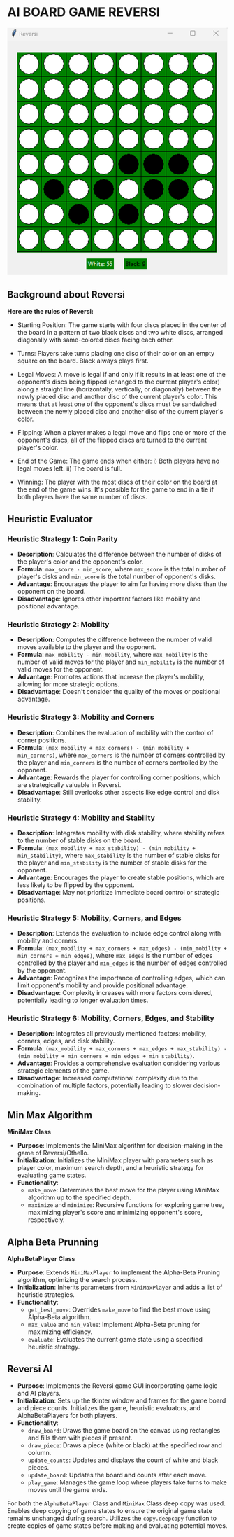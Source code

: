 # AI BOARD GAME REVERSI

![Alt text](image.png)


## Background about Reversi

**Here are the rules of Reversi:**

- Starting Position: The game starts with four discs placed in the center of the board in a pattern of two black discs and two white discs, arranged diagonally with same-colored discs facing each other.

- Turns: Players take turns placing one disc of their color on an empty square on the board. Black always plays first.

- Legal Moves: A move is legal if and only if it results in at least one of the opponent's discs being flipped (changed to the current player's color) along a straight line (horizontally, vertically, or diagonally) between the newly placed disc and another disc of the current player's color. This means that at least one of the opponent's discs must be sandwiched between the newly placed disc and another disc of the current player's color.

- Flipping: When a player makes a legal move and flips one or more of the opponent's discs, all of the flipped discs are turned to the current player's color.

- End of the Game: The game ends when either:
i) Both players have no legal moves left.
ii) The board is full.

- Winning: The player with the most discs of their color on the board at the end of the game wins. It's possible for the game to end in a tie if both players have the same number of discs.

## Heuristic Evaluator
### Heuristic Strategy 1: Coin Parity
- **Description**: Calculates the difference between the number of disks of the player's color and the opponent's color.
- **Formula**: `max_score - min_score`, where `max_score` is the total number of player's disks and `min_score` is the total number of opponent's disks.
- **Advantage**: Encourages the player to aim for having more disks than the opponent on the board.
- **Disadvantage**: Ignores other important factors like mobility and positional advantage.

### Heuristic Strategy 2: Mobility
- **Description**: Computes the difference between the number of valid moves available to the player and the opponent.
- **Formula**: `max_mobility - min_mobility`, where `max_mobility` is the number of valid moves for the player and `min_mobility` is the number of valid moves for the opponent.
- **Advantage**: Promotes actions that increase the player's mobility, allowing for more strategic options.
- **Disadvantage**: Doesn't consider the quality of the moves or positional advantage.

### Heuristic Strategy 3: Mobility and Corners
- **Description**: Combines the evaluation of mobility with the control of corner positions.
- **Formula**: `(max_mobility + max_corners) - (min_mobility + min_corners)`, where `max_corners` is the number of corners controlled by the player and `min_corners` is the number of corners controlled by the opponent.
- **Advantage**: Rewards the player for controlling corner positions, which are strategically valuable in Reversi.
- **Disadvantage**: Still overlooks other aspects like edge control and disk stability.

### Heuristic Strategy 4: Mobility and Stability
- **Description**: Integrates mobility with disk stability, where stability refers to the number of stable disks on the board.
- **Formula**: `(max_mobility + max_stability) - (min_mobility + min_stability)`, where `max_stability` is the number of stable disks for the player and `min_stability` is the number of stable disks for the opponent.
- **Advantage**: Encourages the player to create stable positions, which are less likely to be flipped by the opponent.
- **Disadvantage**: May not prioritize immediate board control or strategic positions.

### Heuristic Strategy 5: Mobility, Corners, and Edges
- **Description**: Extends the evaluation to include edge control along with mobility and corners.
- **Formula**: `(max_mobility + max_corners + max_edges) - (min_mobility + min_corners + min_edges)`, where `max_edges` is the number of edges controlled by the player and `min_edges` is the number of edges controlled by the opponent.
- **Advantage**: Recognizes the importance of controlling edges, which can limit opponent's mobility and provide positional advantage.
- **Disadvantage**: Complexity increases with more factors considered, potentially leading to longer evaluation times.

### Heuristic Strategy 6: Mobility, Corners, Edges, and Stability
- **Description**: Integrates all previously mentioned factors: mobility, corners, edges, and disk stability.
- **Formula**: `(max_mobility + max_corners + max_edges + max_stability) - (min_mobility + min_corners + min_edges + min_stability)`.
- **Advantage**: Provides a comprehensive evaluation considering various strategic elements of the game.
- **Disadvantage**: Increased computational complexity due to the combination of multiple factors, potentially leading to slower decision-making.


## Min Max Algorithm

**MiniMax Class**
- **Purpose**: Implements the MiniMax algorithm for decision-making in the game of Reversi/Othello.
- **Initialization**: Initializes the MiniMax player with parameters such as player color, maximum search depth, and a heuristic strategy for evaluating game states.
- **Functionality**:
  - `make_move`: Determines the best move for the player using MiniMax algorithm up to the specified depth.
  - `maximize` and `minimize`: Recursive functions for exploring game tree, maximizing player's score and minimizing opponent's score, respectively.

## Alpha Beta Prunning

**AlphaBetaPlayer Class**
- **Purpose**: Extends `MiniMaxPlayer` to implement the Alpha-Beta Pruning algorithm, optimizing the search process.
- **Initialization**: Inherits parameters from `MiniMaxPlayer` and adds a list of heuristic strategies.
- **Functionality**:
  - `get_best_move`: Overrides `make_move` to find the best move using Alpha-Beta algorithm.
  - `max_value` and `min_value`: Implement Alpha-Beta pruning for maximizing efficiency.
  - `evaluate`: Evaluates the current game state using a specified heuristic strategy.


## Reversi AI
- **Purpose**: Implements the Reversi game GUI incorporating game logic and AI players.
- **Initialization**: Sets up the tkinter window and frames for the game board and piece counts. Initializes the game, heuristic evaluators, and AlphaBetaPlayers for both players.
- **Functionality**:
  - `draw_board`: Draws the game board on the canvas using rectangles and fills them with pieces if present.
  - `draw_piece`: Draws a piece (white or black) at the specified row and column.
  - `update_counts`: Updates and displays the count of white and black pieces.
  - `update_board`: Updates the board and counts after each move.
  - `play_game`: Manages the game loop where players take turns to make moves until the game ends.
 
For both the `AlphaBetaPlayer` Class and `MiniMax` Class deep copy was used. Enables deep copying of game states to ensure the original game state remains unchanged during search. Utilizes the `copy.deepcopy` function to create copies of game states before making and evaluating potential moves.
